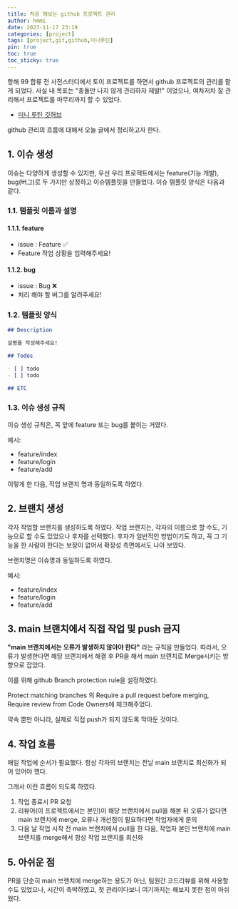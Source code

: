 ```yaml
---
title: 처음 해보는 github 프로젝트 관리
author: hmmi
date: 2023-11-17 23:19
categories: [project]
tags: [project,git,github,미니루틴]
pin: true
toc: true
toc_sticky: true
---
```


항해 99 합류 전 사전스터디에서 토이 프로젝트를 하면서 github 프로젝트의 관리를 맡게 되었다. 사실 내 목표는 "충돌만 나지 않게 관리하자 제발!" 이었으나, 여차저차 잘 관리해서 프로젝트를 마무리까지 할 수 있었다.

- [미니 루틴 깃허브](https://github.com/hmmiii/mini-routine)

github 관리의 흐름에 대해서 오늘 글에서 정리하고자 한다.

## 1. 이슈 생성

이슈는 다양하게 생성할 수 있지만, 우선 우리 프로젝트에서는 feature(기능 개발), bug(버그)로 두 가지만 상정하고 이슈템플릿을 만들었다. 이슈 템플릿 양식은 다음과 같다.

### 1.1. 템플릿 이름과 설명

#### 1.1.1. feature

- issue : Feature ✅
- Feature 작업 상황을 입력해주세요!

#### 1.1.2. bug

- issue : Bug ❌
- 처리 해야 할 버그를 알려주세요!

### 1.2. 템플릿 양식

```markdown
## Description

설명을 작성해주세요!

## Todos

- [ ] todo
- [ ] todo

## ETC
```

### 1.3. 이슈 생성 규칙

이슈 생성 규칙은, 꼭 앞에 feature 또는 bug를 붙이는 거였다.

예시:

- feature/index
- feature/login
- feature/add

이렇게 한 다음, 작업 브랜치 명과 동일하도록 하였다.

## 2. 브랜치 생성

각자 작업할 브랜치를 생성하도록 하였다. 작업 브랜치는, 각자의 이름으로 할 수도, 기능으로 할 수도 있었으나 후자를 선택했다. 후자가 일반적인 방법이기도 하고, 꼭 그 기능을 한 사람이 한다는 보장이 없어서 확장성 측면에서도 나아 보였다.

브랜치명은 이슈명과 동일하도록 하였다.

예시:

- feature/index
- feature/login
- feature/add

## 3. main 브랜치에서 직접 작업 및 push 금지

**"main 브랜치에서는 오류가 발생하지 않아야 한다"** 라는 규칙을 만들었다. 따라서, 오류가 발생한다면 해당 브랜치에서 해결 후 PR을 해서 main 브랜치로 Merge시키는 방향으로 잡았다.

이를 위해 github Branch protection rule을 설정하였다.

Protect matching branches 의 Require a pull request before merging, Require review from Code Owners에 체크해주었다.

약속 뿐만 아니라, 실제로 직접 push가 되지 않도록 막아둔 것이다.

## 4. 작업 흐름

매일 작업에 순서가 필요했다. 항상 각자의 브랜치는 전날 main 브랜치로 최신화가 되어 있어야 했다.

그래서 이런 흐름이 되도록 하였다.

1. 작업 종료시 PR 요청
2. 리뷰어(이 프로젝트에서는 본인)이 해당 브랜치에서 pull을 해본 뒤 오류가 없다면 main 브랜치에 merge, 오류나 개선점이 필요하다면 작업자에게 문의
3. 다음 날 작업 시작 전 main 브랜치에서 pull을 한 다음, 작업자 본인 브랜치에 main 브랜치를 merge해서 항상 작업 브랜치를 최신화

## 5. 아쉬운 점

PR을 단순히 main 브랜치에 merge하는 용도가 아닌, 팀원간 코드리뷰를 위해 사용할 수도 있었으나, 시간이 촉박하였고, 첫 관리이다보니 여기까지는 해보지 못한 점이 아쉬웠다.
